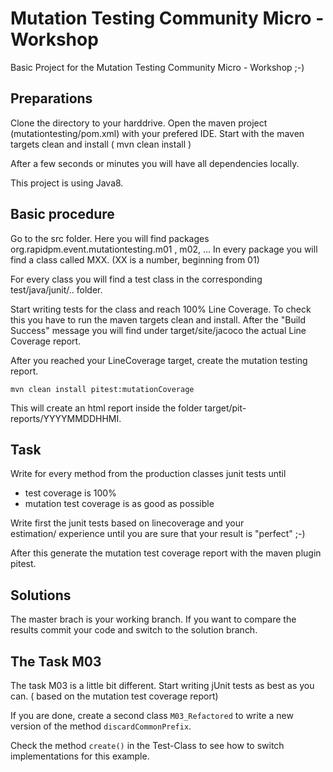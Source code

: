 # Mutation Testing Community Micro - Workshop
Basic Project for the Mutation Testing Community Micro - Workshop ;-)

## Preparations
Clone the directory to your harddrive.
Open the maven project (mutationtesting/pom.xml) with your prefered IDE.
Start with the maven targets clean and install ( mvn clean install )

After a few seconds or minutes you will have all dependencies locally.

This project is using Java8.

## Basic procedure
Go to the src folder. Here you will find packages org.rapidpm.event.mutationtesting.m01 , m02, ...
In every package you will find a class called MXX. (XX is a number, beginning from 01)

For every class you will find a test class in the corresponding test/java/junit/.. folder.

Start writing tests for the class and reach 100% Line Coverage.
To check this you have to run the maven targets clean and install. 
After the "Build Success" message you will find under target/site/jacoco 
the actual Line Coverage report.
 
After you reached your LineCoverage target, create the mutation testing report.

```mvn clean install pitest:mutationCoverage```

This will create an html report inside the folder target/pit-reports/YYYYMMDDHHMI.

## Task
Write for every method from the production classes junit tests until
* test coverage is 100%
* mutation test coverage is as good as possible

Write first the junit tests based on linecoverage and your  
estimation/ experience until you are sure that your result is "perfect" ;-)

After this generate the mutation test coverage report with the maven plugin pitest.

## Solutions
The master brach is your working branch. If you want to compare the results 
commit your code and switch to the solution branch.

## The Task M03
The task M03 is a little bit different.
Start writing jUnit tests as best as you can. ( based on the mutation test coverage report)

If you are done, create a second class ```M03_Refactored```  to write a new version 
of the method ```discardCommonPrefix```. 

Check the method ```create()``` in the Test-Class to see how to switch implementations for this example.



